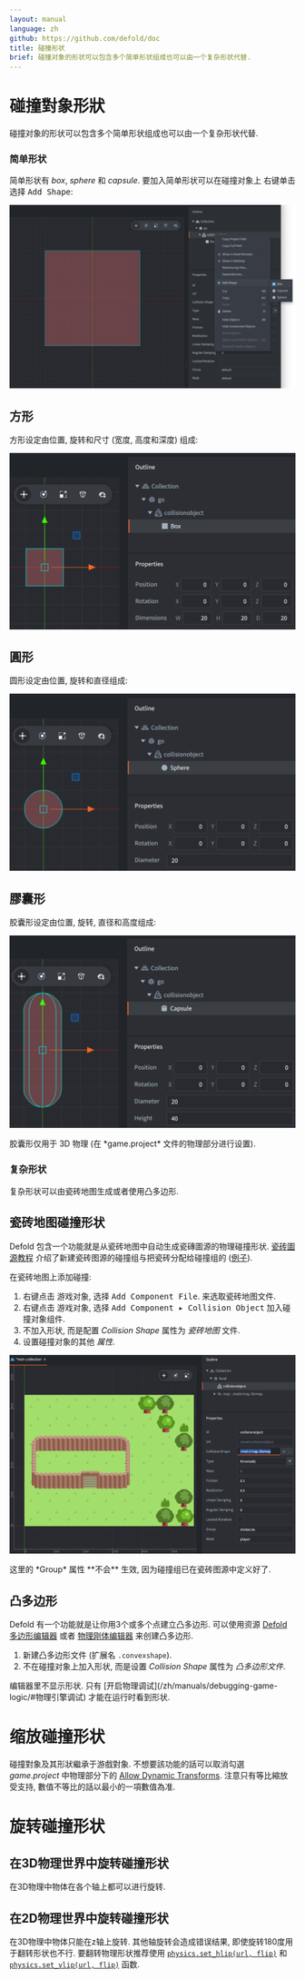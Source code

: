 ```yaml
---
layout: manual
language: zh
github: https://github.com/defold/doc
title: 碰撞形状
brief: 碰撞对象的形状可以包含多个简单形状组成也可以由一个复杂形状代替.
---
```


# 碰撞對象形狀

碰撞对象的形状可以包含多个简单形状组成也可以由一个复杂形状代替.

### 简单形状
简单形状有 *box*, *sphere* 和 *capsule*. 要加入简单形状可以在碰撞对象上 <kbd>右键单击</kbd> 选择 <kbd>Add Shape</kbd>:

![Add a primitive shape](/manuals/images/physics/add_shape.png)

## 方形
方形设定由位置, 旋转和尺寸 (宽度, 高度和深度) 组成:

![Box shape](/manuals/images/physics/box.png)

## 圓形
圆形设定由位置, 旋转和直径组成:

![Sphere shape](/manuals/images/physics/sphere.png)

## 膠囊形
胶囊形设定由位置, 旋转, 直径和高度组成:

![Sphere shape](/manuals/images/physics/capsule.png)

<div class='sidenote' markdown='1'>
胶囊形仅用于 3D 物理 (在 *game.project* 文件的物理部分进行设置).
</div>


### 复杂形状
复杂形状可以由瓷砖地图生成或者使用凸多边形.

## 瓷砖地图碰撞形状
Defold 包含一个功能就是从瓷砖地图中自动生成瓷磚圖源的物理碰撞形状. [瓷砖圖源教程](/zh/manuals/tilesource/#tile-source-collision-shapes) 介绍了新建瓷砖图源的碰撞组与把瓷砖分配给碰撞组的 ([例子](/examples/tilemap/collisions/)).

在瓷砖地图上添加碰撞:

1. <kbd>右键点击</kbd> 游戏对象, 选择 <kbd>Add Component File</kbd>. 来选取瓷砖地图文件.
2. <kbd>右键点击</kbd> 游戏对象, 选择 <kbd>Add Component ▸ Collision Object</kbd> 加入碰撞对象组件.
3. 不加入形状, 而是配置 *Collision Shape* 属性为 *瓷砖地图* 文件.
4. 设置碰撞对象的其他 *属性*.

![Tilesource collision](/manuals/images/physics/collision_tilemap.png)

<div class='sidenote' markdown='1'>
这里的 *Group* 属性 **不会** 生效, 因为碰撞组已在瓷砖图源中定义好了.
</div>

## 凸多边形
Defold 有一个功能就是让你用3个或多个点建立凸多边形. 可以使用资源 [Defold 多边形编辑器](/assets/defoldpolygoneditor/) 或者 [物理刚体编辑器](https://selimanac.github.io/physics-body-editor/) 来创建凸多边形.

1. 新建凸多边形文件 (扩展名 `.convexshape`).
2. 不在碰撞对象上加入形状, 而是设置 *Collision Shape* 属性为 *凸多边形文件*.

<div class='sidenote' markdown='1'>
编辑器里不显示形状. 只有 [开启物理调试](/zh/manuals/debugging-game-logic/#物理引擎调试) 才能在运行时看到形状.
</div>


# 缩放碰撞形状
碰撞對象及其形狀繼承于游戲對象. 不想要該功能的話可以取消勾選 *game.project* 中物理部分下的 [Allow Dynamic Transforms](/zh/manuals/project-settings/#allow-dynamic-transforms). 注意只有等比縮放受支持, 數值不等比的話以最小的一項數值為准.


# 旋转碰撞形状

## 在3D物理世界中旋转碰撞形状
在3D物理中物体在各个轴上都可以进行旋转.

## 在2D物理世界中旋转碰撞形状
在3D物理中物体只能在z轴上旋转. 其他轴旋转会造成错误结果, 即使旋转180度用于翻转形状也不行. 要翻转物理形状推荐使用 [`physics.set_hlip(url, flip)`](/ref/stable/physics/?#physics.set_hflip:url-flip) 和 [`physics.set_vlip(url, flip)`](/ref/stable/physics/?#physics.set_vflip:url-flip) 函数.
